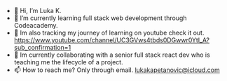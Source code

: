 - 👋 Hi, I’m Luka K.
- 🌱 I’m currently learning full stack web development through Codeacademy.
- 🌱 Im also tracking my journey of learning on youtube check it out. https://www.youtube.com/channel/UC3GVws4tbds0DGwwr0Ytl_A?sub_confirmation=1
- 💞️ Im currently collaborating with a senior full stack react dev who is teaching me the lifecycle of a project. 
- 📫 How to reach me? Only through email. lukakapetanovic@icloud.com

<!---
Kapza94/Kapza94 is a ✨ special ✨ repository because its `README.md` (this file) appears on your GitHub profile.
You can click the Preview link to take a look at your changes.
--->
